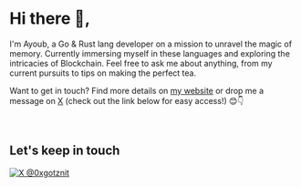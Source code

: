 # Hi there 👋,


I'm Ayoub, a Go & Rust lang developer on a mission to unravel the magic of memory. Currently immersing myself in these languages and exploring the intricacies of Blockchain. Feel free to ask me about anything, from my current pursuits to tips on making the perfect tea.

Want to get in touch? Find more details on [my website](https://0xgotznit.github.io/) or drop me a message on [X](https://twitter.com/0xgotznit) (check out the link below for easy access!) 😊👇

<br/>

## Let's keep in touch 
<p align="left">
<a href="https://twitter.com/0xgotznit" target="blank">
  <img alt="X @0xgotznit" src="https://img.shields.io/twitter/follow/0xgotznit" alt="0xgotznit" >
</a>
</p>
